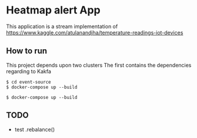 # Heatmap alert App

This application is a stream implementation of https://www.kaggle.com/atulanandjha/temperature-readings-iot-devices

## How to run

This project depends upon two clusters
The first contains the dependencies regarding to Kakfa

```shell script
$ cd event-source
$ docker-compose up --build
```

```shell script
$ docker-compose up --build
```

## TODO

- test .rebalance()
